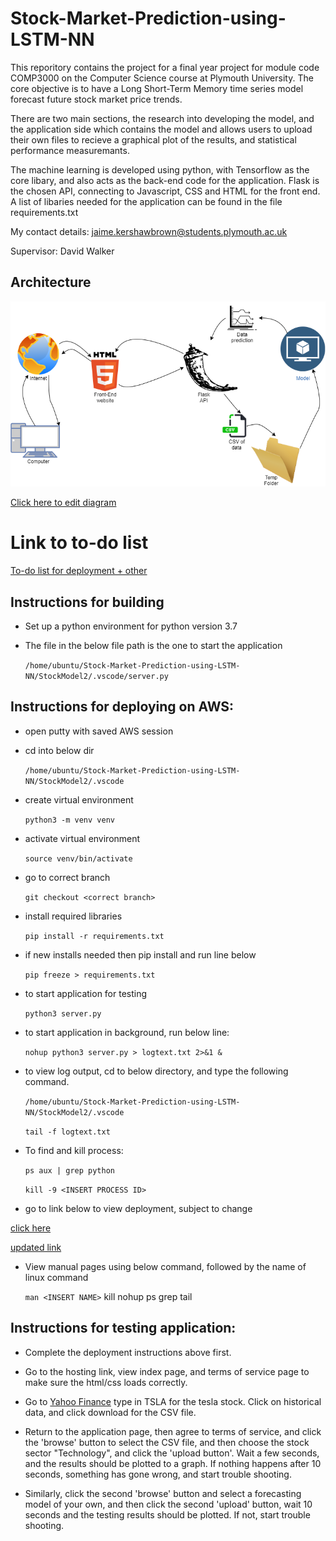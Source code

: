 # Stock-Market-Prediction-using-LSTM-NN
This reporitory contains the project for a final year project for module code COMP3000 on the Computer Science course at Plymouth University. The core objective is to have a Long Short-Term Memory time series model forecast future stock market price trends.

There are two main sections, the research into developing the model, and the application side which contains the model and allows users to upload their own files to recieve a graphical plot of the results, and statistical performance measuremants. 

The machine learning is developed using python, with Tensorflow as the core libary, and also acts as the back-end code for the application. Flask is the chosen API, connecting to Javascript, CSS and HTML for the front end. A list of libaries needed for the application can be found in the file requirements.txt

My contact details: jaime.kershawbrown@students.plymouth.ac.uk

Supervisor: David Walker

## Architecture
![Architecture Diagram](FYP_Architecture.png)  

[Click here to edit diagram](https://app.diagrams.net/#Hjkershawbrown%2FStock-Market-Prediction-using-LSTM-NN%2Fmain%2FFYP_Architecture.png)

# Link to to-do list

[To-do list for deployment + other](ToDo.md)

## Instructions for building 

- Set up a python environment for python version 3.7

- The file in the below file path is the one to start the application
	
	`/home/ubuntu/Stock-Market-Prediction-using-LSTM-NN/StockModel2/.vscode/server.py`


## Instructions for deploying on AWS:

- open putty with saved AWS session

- cd into below dir  	

	`/home/ubuntu/Stock-Market-Prediction-using-LSTM-NN/StockModel2/.vscode`

- create virtual environment  

	`python3 -m venv venv`

- activate virtual environment

	`source venv/bin/activate`

- go to correct branch

	`git checkout <correct branch>`

- install required libraries

	`pip install -r requirements.txt`

- if new installs needed then pip install and run line below

	`pip freeze > requirements.txt`

- to start application for testing

    `python3 server.py`

- to start application in background, run below line:

	`nohup python3 server.py > logtext.txt 2>&1 &`

- to view log output, cd to below directory, and type the following command.

	`/home/ubuntu/Stock-Market-Prediction-using-LSTM-NN/StockModel2/.vscode`

	`tail -f logtext.txt`

- To find and kill process:

	`ps aux | grep python`

	`kill -9 <INSERT PROCESS ID>`

- go to link below to view deployment, subject to change

[click here](http://ec2-54-201-179-80.us-west-2.compute.amazonaws.com:5000)

[updated link](http://easysmartstocks.com:5000/)

 - View manual pages using below command, followed by the name of linux command

	`man <INSERT NAME>`
	kill
	nohup
	ps
	grep
	tail

## Instructions for testing application:

- Complete the deployment instructions above first.

- Go to the hosting link, view index page, and terms of service page to make sure the html/css loads correctly.

- Go to [Yahoo Finance](https://uk.finance.yahoo.com/) type in TSLA for the tesla stock. Click on historical data, and click download for the CSV file.

- Return to the application page, then agree to terms of service, and click the 'browse' button to select the CSV file, and then choose the stock sector "Technology", and click the 'upload button'. Wait a few seconds, and the results should be plotted to a graph. If nothing happens after 10 seconds, something has gone wrong, and start trouble shooting.

- Similarly, click the second 'browse' button and select a forecasting model of your own, and then click the second 'upload' button, wait 10 seconds and the testing results should be plotted. If not, start trouble shooting.